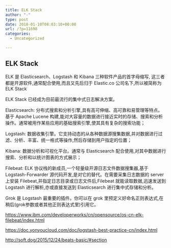 ```yaml
---
title: ELK Stack
author: "-"
type: post
date: 2018-01-10T08:03:10+00:00
url: /?p=11698
categories:
  - Uncategorized

---
```

## ELK Stack
ELK 是 Elasticsearch、Logstash 和 Kibana 三种软件产品的首字母缩写, 这三者都是开源软件,通常配合使用,而且又先后归于 Elastic.co 公司名下,所以被简称为 ELK Stack
  
ELK Stack 已经成为目前最流行的集中式日志解决方案。

Elasticsearch: 分布式搜索和分析引擎,具有高可伸缩、高可靠和易管理等特点。基于 Apache Lucene 构建,能对大容量的数据进行接近实时的存储、搜索和分析操作。通常被用作某些应用的基础搜索引擎,使其具有复杂的搜索功能；
  
Logstash: 数据收集引擎。它支持动态的从各种数据源搜集数据,并对数据进行过滤、分析、丰富、统一格式等操作,然后存储到用户指定的位置；
  
Kibana: 数据分析和可视化平台。通常与 Elasticsearch 配合使用,对其中数据进行搜索、分析和以统计图表的方式展示；
  
Filebeat: ELK 协议栈的新成员,一个轻量级开源日志文件数据搜集器,基于 Logstash-Forwarder 源代码开发,是对它的替代。在需要采集日志数据的 server 上安装 Filebeat,并指定日志目录或日志文件后,Filebeat 就能读取数据,迅速发送到 Logstash 进行解析,亦或直接发送到 Elasticsearch 进行集中式存储和分析。

Grok 是 Logstash 最重要的插件。你可以在 grok 里预定义好命名正则表达式,在稍后(grok参数或者其他正则表达式里)引用它。

https://www.ibm.com/developerworks/cn/opensource/os-cn-elk-filebeat/index.html
  
https://doc.yonyoucloud.com/doc/logstash-best-practice-cn/index.html
  
http://soft.dog/2015/12/24/beats-basic/#section